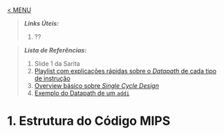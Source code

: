 
[< MENU](https://github.com/felipemnds/computer-science-notebook/blob/master/README.md)
>  ***Links Úteis:***
> 1. ??

>  ***Lista de Referências:***
> 1. Slide 1 da Sarita
> 2. [Playlist com explicações rápidas sobre o *Datapath* de cada tipo de instrução](https://www.youtube.com/playlist?list=PL9Dk8axBIC8QeL8pdjuSdKRGQ3IqPJd1o)
> 3.  [Overview básico sobre *Single Cycle Design*](https://www.youtube.com/watch?v=1oTUjVozQgY)
> 4. [Exemplo do Datapath de um `addi`](https://www.youtube.com/watch?v=YGSAWqQy9bI)

# 1. Estrutura do Código MIPS
<!--stackedit_data:
eyJoaXN0b3J5IjpbLTkwNDk5MzIzMCwtMTEyOTI5NzEyNF19
-->